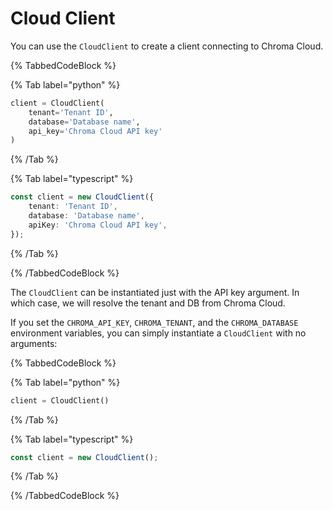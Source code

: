 # Cloud Client

You can use the `CloudClient` to create a client connecting to Chroma Cloud.

{% TabbedCodeBlock %}

{% Tab label="python" %}
```python
client = CloudClient(
    tenant='Tenant ID',
    database='Database name',
    api_key='Chroma Cloud API key'
)
```
{% /Tab %}

{% Tab label="typescript" %}

```typescript
const client = new CloudClient({
    tenant: 'Tenant ID',
    database: 'Database name',
    apiKey: 'Chroma Cloud API key',
});
```

{% /Tab %}

{% /TabbedCodeBlock %}

The `CloudClient` can be instantiated just with the API key argument. In which case, we will resolve the tenant and DB from Chroma Cloud.

If you set the `CHROMA_API_KEY`, `CHROMA_TENANT`, and the `CHROMA_DATABASE` environment variables, you can simply instantiate a `CloudClient` with no arguments:

{% TabbedCodeBlock %}

{% Tab label="python" %}
```python
client = CloudClient()
```
{% /Tab %}

{% Tab label="typescript" %}

```typescript
const client = new CloudClient();
```

{% /Tab %}

{% /TabbedCodeBlock %}